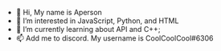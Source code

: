 - 👋 Hi, My name is Aperson
- 👀 I’m interested in JavaScript, Python, and HTML
- 🌱 I’m currently learning about API and C++;
- 📫 Add me to discord. My username is CoolCoolCool#6306

<!---
Aperson/Aperson is a ✨ special ✨ repository because its `README.md` (this file) appears on your GitHub profile.
You can click the Preview link to take a look at your changes.
--->
